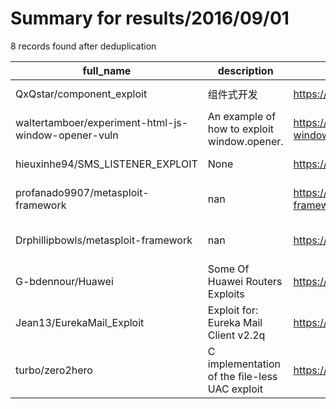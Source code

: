 
# Summary for results/2016/09/01
    
8 records found after deduplication

| full_name | description | html_url | matched_list | matched_count | pushed_at | size | stargazers_count | language | forks_count | vul_ids |
|-----------------------------------------------------|-----------------------------------------------|------------------------------------------------------------------------|----------------------------------|-----------------|---------------------------|--------|--------------------|------------|---------------|-----------|
| QxQstar/component_exploit | 组件式开发 | https://github.com/QxQstar/component_exploit | ['exploit'] | 1 | 2016-09-01 07:16:15+00:00 | 10064 | 0 | JavaScript | 0 | [] |
| waltertamboer/experiment-html-js-window-opener-vuln | An example of how to exploit window.opener. | https://github.com/waltertamboer/experiment-html-js-window-opener-vuln | ['exploit'] | 1 | 2016-09-01 12:42:56+00:00 | 3 | 2 | HTML | 0 | [] |
| hieuxinhe94/SMS_LISTENER_EXPLOIT | None | https://github.com/hieuxinhe94/SMS_LISTENER_EXPLOIT | ['exploit'] | 1 | 2016-09-01 08:06:58+00:00 | 130 | 1 | Java | 0 | [] |
| profanado9907/metasploit-framework | nan | https://github.com/profanado9907/metasploit-framework | ['metasploit module OR payload'] | 1 | 2016-09-01 10:46:59+00:00 | 237591 | 0 | Ruby | 0 | [] |
| Drphillipbowls/metasploit-framework | nan | https://github.com/Drphillipbowls/metasploit-framework | ['metasploit module OR payload'] | 1 | 2016-09-01 14:29:39+00:00 | 0 | 0 | | 0 | [] |
| G-bdennour/Huawei | Some Of Huawei Routers Exploits | https://github.com/G-bdennour/Huawei | ['exploit'] | 1 | 2016-09-01 19:37:22+00:00 | 267 | 13 | Python | 8 | [] |
| Jean13/EurekaMail_Exploit | Exploit for: Eureka Mail Client v2.2q | https://github.com/Jean13/EurekaMail_Exploit | ['exploit'] | 1 | 2016-09-01 19:46:14+00:00 | 10 | 0 | Python | 0 | [] |
| turbo/zero2hero | C implementation of the file-less UAC exploit | https://github.com/turbo/zero2hero | ['exploit'] | 1 | 2016-09-01 23:16:25+00:00 | 2 | 28 | C | 18 | [] |

